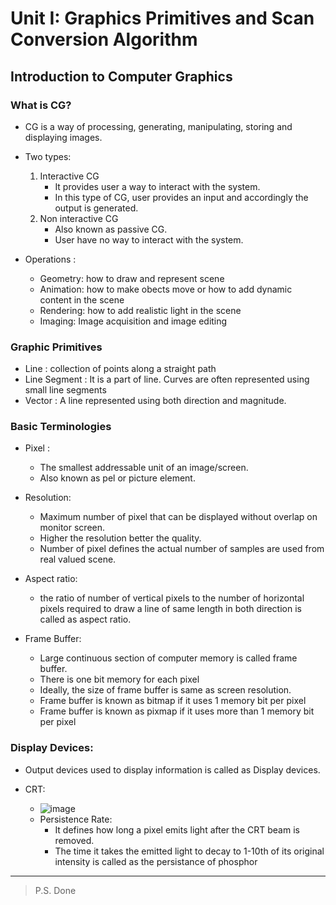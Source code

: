 # Unit I: Graphics Primitives and Scan Conversion Algorithm

## Introduction to Computer Graphics

### What is CG?
  * CG is a way of processing, generating, manipulating, storing and displaying images.
  * Two types:
    1. Interactive CG
        * It provides user a way to interact with the system.
        * In this type of CG, user provides an input and accordingly the output is generated.
    2. Non interactive CG
        * Also known as passive CG.
        * User have no way to interact with the system.


  * Operations :
    * Geometry: how to draw and represent scene
    * Animation: how to make obects move or how to add dynamic content in the scene
    * Rendering: how to add realistic light in the scene
    * Imaging: Image acquisition and image editing

### Graphic Primitives

  * Line : collection of points along a straight path
  * Line Segment : It is a part of line. Curves are often represented using small line segments
  * Vector : A line represented using both direction and magnitude.

### Basic Terminologies

* Pixel :
  * The smallest addressable unit of an image/screen.
  * Also known as pel or picture element.

 * Resolution:
    * Maximum number of pixel that can be displayed without overlap  on monitor screen.
    * Higher the resolution better the quality.
    * Number of pixel defines the actual number of samples are used from real valued scene.

 * Aspect ratio:
    * the ratio of number of vertical pixels to the number of horizontal pixels required to draw a line of same length in both direction is called as aspect ratio.

* Frame Buffer:
  * Large continuous section of computer memory is called frame buffer.
  * There is one bit memory for each pixel
  * Ideally, the size of frame buffer is same as screen resolution.
  * Frame buffer is known as bitmap if it uses 1 memory bit per pixel
  * Frame buffer is known as pixmap if it uses more than 1 memory bit per pixel

### Display Devices:

* Output devices used to display information is called as Display devices.

* CRT:
    * ![image](https://user-images.githubusercontent.com/68887544/114137972-9278d280-992a-11eb-9f9b-be2b7e0fddb8.png)
    * Persistence Rate:
       * It defines how long a pixel emits light after the CRT beam is removed.
       * The time it takes the emitted light to decay to 1-10th of its original intensity is called as the persistance of phosphor

---

> P.S. Done
